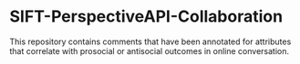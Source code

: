 # SIFT-PerspectiveAPI-Collaboration
This repository contains comments that have been annotated for attributes that correlate with prosocial or antisocial outcomes in online conversation.
